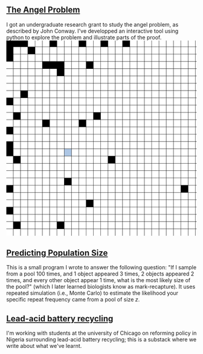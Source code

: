 ## [The Angel Problem](pages/angel.md)
I got an undergraduate research grant to study the angel problem, as described by John Conway. I've developped an interactive tool using python to explore the problem and illustrate parts of the proof. 
![preview](assets/angel.png)

## [Predicting Population Size](pages/pool.md)
This is a small program I wrote to answer the following question: "If I sample from a pool 100 times, and 1 object appeared 3 times,  2 objects appeared 2 times, and every other object appear 1 time, what is the most likely size of the pool?" (which I later learned biologists know as mark-recapture). It uses repeated simulation (i.e., Monte Carlo) to estimate the likelihood your specific repeat frequency came from a pool of size *z*.

## [Lead-acid battery recycling](https://leadbatteries.substack.com/)
I'm working with students at the university of Chicago on reforming policy in Nigeria surrounding lead-acid battery recycling; this is a substack where we write about what we've learnt.
